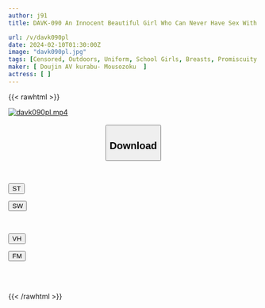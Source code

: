 ```yaml
---
author: j91
title: DAVK-090 An Innocent Beautiful Girl Who Can Never Have Sex With An Old Man, Has An Unbelievable Masochistic Nature [Kneeling Down To Give Blowjobs To Creepy Middle-aged Men & Serious D Kissing With All Of Them] She Accepts All Their Obscene Requests And Reaches Climax With Continuous Creampies From A Big Cocked Old Man Crazy Semen Flight Female Training 6P Orgy

url: /v/davk090pl
date: 2024-02-10T01:30:00Z
image: "davk090pl.jpg"
tags: [Censored, Outdoors, Uniform, School Girls, Breasts, Promiscuity	]
maker: [ Doujin AV kurabu- Mousozoku  ]
actress: [ ]
---
```



{{< rawhtml >}}

<div class="video" data-videoid="GP2QG7JAj4F1vGj">
    <a href="javascript:;">
        <img src="/v/davk090pl/davk090pl.jpg" width="WIDTH" height="HEIGHT" alt="davk090pl.mp4" loading="lazy">
    </a>
</div>

<script type="text/javascript" src="https://j91.asia/asset/on-demand-st.js"></script>

<br>
  <link rel="stylesheet" href="https://j91.asia/asset/bs5.css">
  
  <center>
  <button class="btn btn-primary" type="button" data-bs-toggle="collapse" data-bs-target=".multi-collapse" aria-expanded="false" aria-controls="multiCollapseExample1 multiCollapseExample2"><h2>Download</h2></button></center>
</p>
<div class="row">
  <div class="col">
    <div class="collapse multi-collapse" id="multiCollapseExample1">
      <div class="card card-body">
	      	      <br>
<div class="buttons">  
<p><a href="https://streamtape.to/v/GP2QG7JAj4F1vGj" target="_blank"><button class="btn-hover color-3"><i class="fa fa-download"></i> ST</button></a></p>
<p><a href="https://cdnwish.com/at73rcfbzsvk" target="_blank"><button class="btn-hover color-2"><i class="fa fa-download"></i> SW</button></a></p></div>
    </div>
  </div>
</div>
  <div class="col">
    <div class="collapse multi-collapse" id="multiCollapseExample2">
      <div class="card card-body">
	      <br>
<div class="buttons">
<p><a href="javascript:;" target="_blank"><button class="btn-hover color-9"><i class="fa fa-download"></i> VH</button></a></p>
<p><a href="javascript:;"><button class="btn-hover color-8"><i class="fa fa-download"></i> FM</button></a></p></div>
<br><br>
      </div>
    </div>
  </div>
</div>

{{< /rawhtml >}}